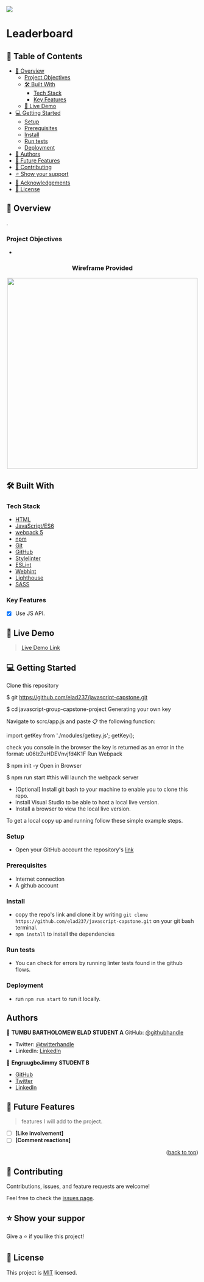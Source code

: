 ![](https://img.shields.io/badge/EngruugbeJimmy-green)

# Leaderboard

## 📗 Table of Contents

- [📖 Overview](#about-project)
  - [Project Objectives](#project-objectives)
  - [🛠 Built With](#built-with)
    - [Tech Stack](#tech-stack)
    - [Key Features](#key-features)
  - [🚀 Live Demo](#live-demo)
- [💻 Getting Started](#getting-started)
  - [Setup](#setup)
  - [Prerequisites](#prerequisites)
  - [Install](#install)
  - [Run tests](#run-tests)
  - [Deployment](#deployment)
- [👥 Authors](#authors)
- [🔭 Future Features](#future-features)
- [🤝 Contributing](#contributing)
- [⭐️ Show your support](#support)
- [🙏 Acknowledgements](#acknowledgements)
- [📝 License](#license)


## 📖 Overview <a name="about-project"></a>

.

### Project Objectives <a name="project-objectives"></a>

-

<h3 align="center">Wireframe Provided</h3>
<p align="center">
  <img width="500" src="screenshot/leaderboard_wireframe.png">
</P>


## 🛠 Built With <a name="built-with"></a>

### Tech Stack <a name="tech-stack"></a>

- [HTML](https://developer.mozilla.org/en-US/docs/Web/HTML)
- [JavaScript/ES6](https://262.ecma-international.org/6.0/)
- [webpack 5](https://webpack.js.org/)
- [npm](https://www.npmjs.com/)
- [Git](https://git-scm.com/)
- [GitHub](https://github.com)
- [Stylelinter](https://stylelint.io/)
- [ESLint](https://eslint.org/)
- [Webhint](https://webhint.io/)
- [Lighthouse](https://ethcar.github.io/lighthouse/)
- [SASS](https://sass-lang.com/)

### Key Features <a name="key-features"></a>

- [x] Use JS API.

## 🚀 Live Demo <a name="live-demo"></a>

> [Live Demo Link]()


## 💻 Getting Started <a name="getting-started"></a>

Clone this repository

$ git https://github.com/elad237/javascript-capstone.git

$ cd javascript-group-capstone-project
Generating your own key

Navigate to scrc/app.js and paste 📋 the following function:

import getKey from './modules/getkey.js';
getKey();

check you console in the browser the key is returned as an error in the format: u06lzZuHDEVnvjfd4K1F Run Webpack

$ npm init -y
Open in Browser

$ npm run start #this will launch the webpack server


- [Optional] Install git bash to your machine to enable you to clone this repo.
- install Visual Studio to be able to host a local live version.
- Install a browser to view the local live version.

To get a local copy up and running follow these simple example steps.
### Setup <a name="setup"></a>

- Open your GitHub account the repository's [link](https://github.com/elad237/javascript-capstone)

### Prerequisites <a name="prerequisites"></a>

- Internet connection
- A github account
### Install <a name="install"></a>

- copy the repo's link and clone it by writing `git clone https://github.com/elad237/javascript-capstone.git` on your git bash terminal.
- `npm install` to install the dependencies

### Run tests <a name="run-tests"></a>

- You can check for errors by running linter tests found in the github flows.

### Deployment <a name="deployment"></a>

- run `npm run start` to run it locally.

## Authors <a name="authors"></a>

👤 **TUMBU BARTHOLOMEW ELAD** **STUDENT A**
GitHub: [@githubhandle](https://github.com/elad237)
- Twitter: [@twitterhandle](https://twitter.com/Elad59380989)
- LinkedIn: [LinkedIn](https://www.linkedin.com/in/tumbu-elad-896ab2183/)

👤 **EngruugbeJimmy** **STUDENT B**

- [GitHub](https://github.com/EngruugbeJimmy)
- [Twitter](https://twitter.com/abbaJdev)
- [LinkedIn](https://www.linkedin.com/in/abah-james-ugbede-356982159/)



<!-- FUTURE FEATURES -->

## 🔭 Future Features <a name="future-features"></a>

>  features I will add to the project.

- [ ] **[Like involvement]**
- [ ] **[Comment reactions]**

<p align="right">(<a href="#readme-top">back to top</a>)</p>

## 🤝 Contributing <a name="contributing"></a>

Contributions, issues, and feature requests are welcome!

Feel free to check the [issues page](../../issues/).

## ⭐️ Show your suppor <a name="support"></a>

Give a ⭐️ if you like this project!

## 📝 License <a name="license"></a>
This project is [MIT](./LICENSE) licensed.
